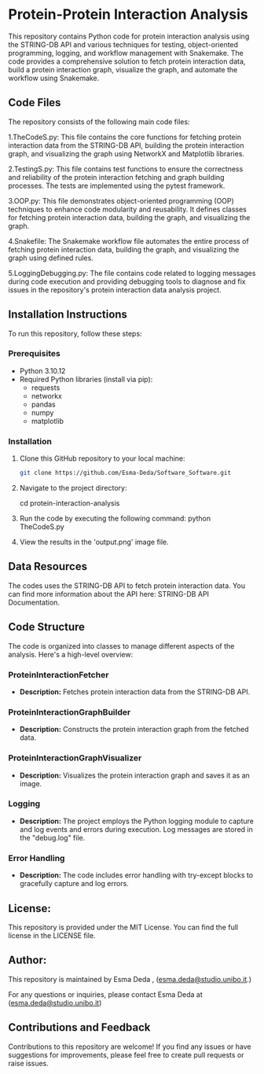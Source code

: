 # **Protein-Protein Interaction Analysis**

This repository contains Python code for protein interaction analysis using the STRING-DB API and various techniques for testing, object-oriented programming, logging, and workflow management with Snakemake. The code provides a comprehensive solution to fetch protein interaction data, build a protein interaction graph, visualize the graph, and automate the workflow using Snakemake.

## **Code Files**
The repository consists of the following main code files:

1.TheCodeS.py: This file contains the core functions for fetching protein interaction data from the STRING-DB API, building the protein interaction graph, and visualizing the graph using NetworkX and Matplotlib libraries.

2.TestingS.py: This file contains test functions to ensure the correctness and reliability of the protein interaction fetching and graph building processes. The tests are implemented using the pytest framework.

3.OOP.py: This file demonstrates object-oriented programming (OOP) techniques to enhance code modularity and reusability. It defines classes for fetching protein interaction data, building the graph, and visualizing the graph.

4.Snakefile: The Snakemake workflow file automates the entire process of fetching protein interaction data, building the graph, and visualizing the graph using defined rules.

5.LoggingDebugging.py: The file contains code related to logging messages during code execution and providing debugging tools to diagnose and fix issues in the repository's protein interaction data analysis project.


## **Installation Instructions**

To run this repository, follow these steps:

### Prerequisites
- Python 3.10.12
- Required Python libraries (install via pip):
  - requests
  - networkx
  - pandas
  - numpy
  - matplotlib

### Installation
1. Clone this GitHub repository to your local machine:
   ```bash
   git clone https://github.com/Esma-Deda/Software_Software.git

2. Navigate to the project directory:

   cd protein-interaction-analysis

3. Run the code by executing the following command:
    python TheCodeS.py

4. View the results in the 'output.png' image file.


## **Data Resources**

The codes uses the STRING-DB API to fetch protein interaction data. You can find more information about the API here: STRING-DB API Documentation.

## **Code Structure**

The code is organized into classes to manage different aspects of the analysis. Here's a high-level overview:

### ProteinInteractionFetcher
- **Description:** Fetches protein interaction data from the STRING-DB API.

### ProteinInteractionGraphBuilder
- **Description:** Constructs the protein interaction graph from the fetched data.

### ProteinInteractionGraphVisualizer
- **Description:** Visualizes the protein interaction graph and saves it as an image.

### Logging
- **Description:** The project employs the Python logging module to capture and log events and errors during execution. Log messages are stored in the "debug.log" file.

### Error Handling
- **Description:** The code includes error handling with try-except blocks to gracefully capture and log errors.



## **License:**

This repository is provided under the MIT License. You can find the full license in the LICENSE file.


## **Author:**

This repository is maintained by Esma Deda ,
(esma.deda@studio.unibo.it.)

For any questions or inquiries, please contact Esma Deda at (esma.deda@studio.unibo.it)

## **Contributions and Feedback**

Contributions to this repository are welcome! If you find any issues or have suggestions for improvements, please feel free to create pull requests or raise issues.

